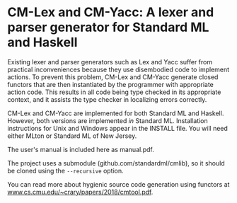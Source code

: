 CM-Lex and CM-Yacc: A lexer and parser generator for Standard ML and Haskell
============================================================================

Existing lexer and parser generators such as Lex and Yacc suffer from
practical inconveniences because they use disembodied code to
implement actions.  To prevent this problem, CM-Lex and CM-Yacc
generate closed functors that are then instantiated by the programmer
with appropriate action code.  This results in all code being type
checked in its appropriate context, and it assists the type checker in
localizing errors correctly.

CM-Lex and CM-Yacc are implemented for both Standard ML and Haskell.
However, both versions are implemented *in* Standard ML.  Installation
instructions for Unix and Windows appear in the INSTALL file.  You
will need either MLton or Standard ML of New Jersey.

The user's manual is included here as manual.pdf.

The project uses a submodule (github.com/standardml/cmlib), so it
should be cloned using the `--recursive` option.

You can read more about hygienic source code generation using functors at
www.cs.cmu.edu/~crary/papers/2018/cmtool.pdf.
